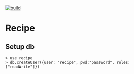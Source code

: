 [![build](https://github.com/caaallum/recipes/actions/workflows/build.yml/badge.svg)](https://github.com/caaallum/recipes/actions/workflows/build.yml)
# Recipe

## Setup db

```
> use recipe
> db.createUser({user: "recipe", pwd:"password", roles: ["readWrite"]})
```
